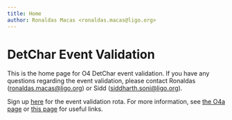 ```yaml
---
title: Home
author: Ronaldas Macas <ronaldas.macas@ligo.org>
---
```


# DetChar Event Validation 

This is the home page for O4 DetChar event validation.
If you have any questions regarding the event validation, please contact Ronaldas ([ronaldas.macas@ligo.org](mailto:ronaldas.macas@ligo.org)) or Sidd ([siddharth.soni@ligo.org](mailto:siddharth.soni@ligo.org)).

Sign up [here](https://docs.google.com/document/d/1KG7r8cv---d1DZ6uqUmnudz8fZ_eBrCXiIMq8UDTfXA/edit#) for the event validation rota. For more information, see [the O4a page](O4a.md) or [this page](links.md) for useful links.
